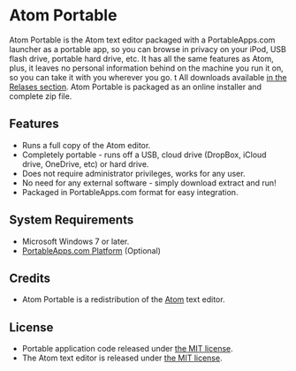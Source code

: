 # Atom Portable

Atom Portable is the Atom text editor packaged with a PortableApps.com launcher
as a portable app, so you can browse in privacy on your iPod, USB flash drive,
portable hard drive, etc. It has all the same features as Atom, plus, it leaves
no personal information behind on the machine you run it on, so you can take it
with you wherever you go.
t
All downloads available [in the Relases section][1]. Atom Portable is packaged
as an online installer and complete zip file. 

 [1]: https://github.com/garethflowers/atom-portable/releases/latest

## Features
* Runs a full copy of the Atom editor.
* Completely portable - runs off a USB, cloud drive (DropBox, iCloud drive,
  OneDrive, etc) or hard drive.
* Does not require administrator privileges, works for any user.
* No need for any external software - simply download extract and run!
* Packaged in PortableApps.com format for easy integration.

## System Requirements
* Microsoft Windows 7 or later.
* [PortableApps.com Platform][2] (Optional)

 [2]: http://portableapps.com/download

## Credits
* Atom Portable is a redistribution of the [Atom][3] text editor.

 [3]: https://atom.io

## License
* Portable application code released under [the MIT license][4].
* The Atom text editor is released under [the MIT license][5].

 [4]: https://raw.githubusercontent.com/garethflowers/atom-portable/master/LICENSE
 [5]: https://raw.githubusercontent.com/atom/atom/master/LICENSE.md
